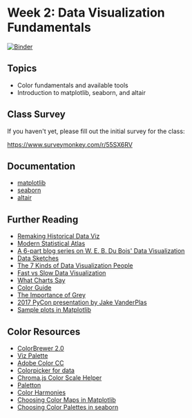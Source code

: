 # Week 2: Data Visualization Fundamentals

[![Binder](https://mybinder.org/badge_logo.svg)](https://mybinder.org/v2/gh/MUSA-620-Spring-2019/week-2/master?filepath=lecture-2.ipynb)

## Topics

- Color fundamentals and available tools
- Introduction to matplotlib, seaborn, and altair

## Class Survey

If you haven't yet, please fill out the initial survey for the class:

https://www.surveymonkey.com/r/55SX6RV

## Documentation

- [matplotlib](https://matplotlib.org/)
- [seaborn](https://seaborn.pydata.org/)
- [altair](https://altair-viz.github.io/)

## Further Reading

- [Remaking Historical Data Viz](https://towardsdatascience.com/how-to-remake-historical-data-visualization-and-why-you-should-c25874fc4804)
- [Modern Statistical Atlas](http://projects.flowingdata.com/atlas/)
- [A 6-part blog series on W. E. B. Du Bois' Data Visualization](https://towardsdatascience.com/w-e-b-du-bois-staggering-data-visualizations-are-as-powerful-today-as-they-were-in-1900-64752c472ae4)
- [Data Sketches](http://www.datasketch.es/)
- [The 7 Kinds of Data Visualization People](https://medium.com/visualizing-the-field/the-7-kinds-of-data-visualization-people-9964e80443a7)
- [Fast vs Slow Data Visualization](https://medium.com/@Elijah_Meeks/data-visualization-fast-and-slow-d2653d4850b0)
- [What Charts Say](https://medium.com/@Elijah_Meeks/what-charts-say-6e31cbba2047)
- [Color Guide](https://blog.datawrapper.de/colorguide/)
- [The Importance of Grey](http://www.visualisingdata.com/2015/01/make-grey-best-friend/)
- [2017 PyCon presentation by Jake VanderPlas](https://www.youtube.com/watch?v=FytuB8nFHPQ)
- [Sample plots in Matplotlib](https://matplotlib.org/tutorials/introductory/sample_plots.html)

## Color Resources

- [ColorBrewer 2.0](http://colorbrewer2.org/)
- [Viz Palette](https://projects.susielu.com/viz-palette)
- [Adobe Color CC](https://color.adobe.com/explore)
- [Colorpicker for data](http://tristen.ca/hcl-picker)
- [Chroma.js Color Scale Helper](https://gka.github.io/palettes/)
- [Paletton](http://paletton.com/)
- [Color Harmonies](http://www.tigercolor.com/color-lab/color-theory/color-harmonies.htm)
- [Choosing Color Maps in Matplotlib](https://matplotlib.org/tutorials/colors/colormaps.html)
- [Choosing Color Palettes in seaborn](https://seaborn.pydata.org/tutorial/color_palettes.html)
